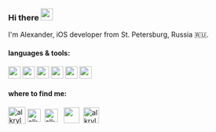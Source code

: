 ### Hi there <img src="https://c.tenor.com/SNL9_xhZl9oAAAAi/waving-hand-joypixels.gif" height="25" width="25"/>

I'm Alexander, iOS developer from St. Petersburg, Russia 🇷🇺.

#### languages & tools:

<img src="https://cdn.jsdelivr.net/gh/devicons/devicon/icons/swift/swift-original.svg" height="25" width="25" /> <img src="https://cdn.jsdelivr.net/gh/devicons/devicon/icons/objectivec/objectivec-plain.svg" height="25" width="25" /> <img src="https://cdn.jsdelivr.net/gh/devicons/devicon/icons/git/git-original.svg" height="25" width="25"/>  <img src="https://cdn.jsdelivr.net/gh/devicons/devicon/icons/firebase/firebase-plain.svg" height="25" width="25"/> <img src="https://cdn.jsdelivr.net/gh/devicons/devicon/icons/jira/jira-original.svg" height="25" width="25" /> <img src="https://cdn.jsdelivr.net/gh/devicons/devicon/icons/figma/figma-original.svg" height="25" width="25" /> 

#### where to find me:

<p align="left">
<a href="https://github.com/alkryl" target="blank"><img align="center" src="https://img.icons8.com/fluency/344/github.png" alt="alkryl" height="35" width="35"/></a>
<a href="https://t.me/alkryl" target="blank"><img align="center" src="https://cdn-icons-png.flaticon.com/512/5968/5968804.png" alt="alkryl" height="27" width="27"/></a>&nbsp;
<a href="https://www.linkedin.com/in/alkryl" target="blank"><img align="center" src="https://cdn-icons.flaticon.com/png/512/3536/premium/3536505.png?token=exp=1649684027~hmac=0842f0cfc34d75efb24fd0cfa1ca7cc6" alt="alkryl" height="27" width="27" /></a>&nbsp;&nbsp;
<a href="mailto:alexkrylov.dev@gmail.com"><img align="center" src="https://cdn-icons-png.flaticon.com/512/732/732200.png" height="32" width="32" /></a>&nbsp;
<a href="https://apps.apple.com/us/developer/alexander-krylov/id1498099794" target="blank"><img align="center" src="https://img.icons8.com/color/344/apple-app-store--v1.png" alt="alkryl" height="32" width="32" /></a>
</p>





<!--
**alkryl/alkryl** is a ✨ _special_ ✨ repository because its `README.md` (this file) appears on your GitHub profile.

Here are some ideas to get you started:

- 🔭 I’m currently working on ...
- 🌱 I’m currently learning ...
- 👯 I’m looking to collaborate on ...
- 🤔 I’m looking for help with ...
- 💬 Ask me about ...
- 📫 How to reach me: ...
- 😄 Pronouns: ...
- ⚡ Fun fact: ...
-->
